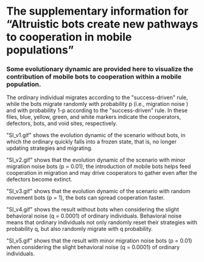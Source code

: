 # The supplementary information for “Altruistic bots create new pathways to cooperation in mobile populations”

### Some evolutionary dynamic are provided here to visualize the contribution of mobile bots to cooperation within a mobile population.

The ordinary individual migrates according to the "success-driven" rule, while the bots migrate randomly with probability p (i.e., migration noise ) and with probability 1-p according to the "success-driven" rule. In these files, blue, yellow, green, and white markers indicate the cooperators, defectors, bots, and void sites, respectively. 

"SI_v1.gif" shows the evolution dynamic of the scenario without bots, in which the ordinary quickly falls into a frozen state, that is, no longer updating strategies and migrating.

"SI_v2.gif" shows that the evolution dynamic of the scenario with minor migration noise bots (p = 0.01), the introduction of mobile bots helps feed cooperation in migration and may drive cooperators to gather even after the defectors become extinct.

"SI_v3.gif" shows that the evolution dynamic of the scenario with random movement bots (p = 1), the bots can spread cooperation faster.

"SI_v4.gif" shows the result without bots when considering the slight behavioral noise (q = 0.0001) of ordinary individuals. Behavioral noise means that ordinary individuals not only randomly reset their strategies with probability q, but also randomly migrate with q probability.

"SI_v5.gif" shows that the result with minor migration noise bots (p = 0.01) when considering the slight behavioral noise (q = 0.0001) of ordinary individuals.
